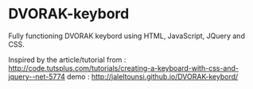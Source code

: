 # DVORAK-keybord
Fully functioning DVORAK keybord using HTML, JavaScript, JQuery and CSS.

Inspired by the article/tutorial from :
http://code.tutsplus.com/tutorials/creating-a-keyboard-with-css-and-jquery--net-5774
demo : http://jaleltounsi.github.io/DVORAK-keybord/

